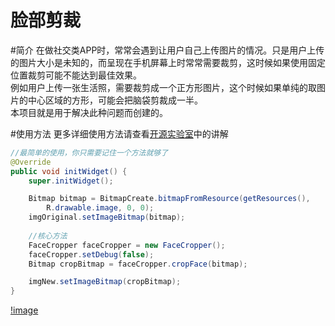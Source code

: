 脸部剪裁
===============
#简介
在做社交类APP时，常常会遇到让用户自己上传图片的情况。只是用户上传的图片大小是未知的，而呈现在手机屏幕上时常常需要裁剪，这时候如果使用固定位置裁剪可能不能达到最佳效果。<br>
例如用户上传一张生活照，需要裁剪成一个正方形图片，这个时候如果单纯的取图片的中心区域的方形，可能会把脑袋剪裁成一半。<br>
本项目就是用于解决此种问题而创建的。

#使用方法
更多详细使用方法请查看[开源实验室](http://www.kymjs.com)中的讲解

```java
//最简单的使用，你只需要记住一个方法就够了
@Override
public void initWidget() {
    super.initWidget();

    Bitmap bitmap = BitmapCreate.bitmapFromResource(getResources(),
        R.drawable.image, 0, 0);
    imgOriginal.setImageBitmap(bitmap);
    
    //核心方法
    FaceCropper faceCropper = new FaceCropper();
    faceCropper.setDebug(false);
    Bitmap cropBitmap = faceCropper.cropFace(bitmap);

    imgNew.setImageBitmap(cropBitmap);
}
```

[!image](https://github.com/kymjs/FaceRecognition/blob/master/image.png)